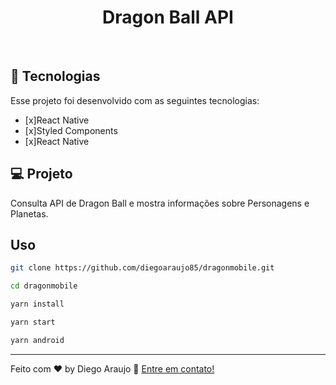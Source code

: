 

<h1 align="center">
  Dragon Ball API
</h1>

<br>

## 🚀️ Tecnologias

Esse projeto foi desenvolvido com as seguintes tecnologias:

- [x]React Native
- [x]Styled Components
- [x]React Native

## 💻 Projeto

Consulta API de Dragon Ball e mostra informações sobre Personagens e Planetas.

## Uso
```bash
git clone https://github.com/diegoaraujo85/dragonmobile.git

cd dragonmobile

yarn install

yarn start

yarn android
```

---

Feito com ♥ by Diego Araujo :wave: [Entre em contato!](https://www.linkedin.com/in/diegooliveiradearaujo/)
